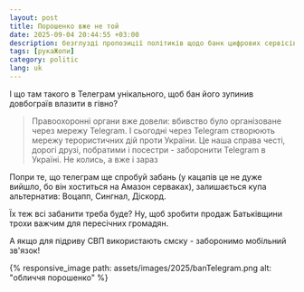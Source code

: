 ```yaml
---
layout: post
title: Порошенко вже не той
date: 2025-09-04 20:44:55 +03:00
description: безглузді пропозиції політиків щодо банк цифрових сервісів
tags: [рукаЖопи]
category: politic
lang: uk
---
```


І що там такого в Телеграм унікального, щоб бан його зупинив довбограїв влазити в гівно?

> Правоохоронні органи вже довели: вбивство було організоване через мережу Telegram. І сьогодні через Telegram створюють мережу терористичних дій проти України. Це наша справа честі, дорогі друзі, побратими і посестри - заборонити Telegram в Україні. Не колись, а вже і зараз

Попри те, що телеграм ще спробуй забань (у кацапів це не дуже вийшло, бо він хоститься на Амазон серваках), залишається купа альтернатив:
Воцапп, Сингнал, Діскорд.

Їх теж всі забанити треба буде?
Ну, щоб зробити продаж Батьківщини трохи важчим для пересічних громадян.

А якщо для підриву СВП використають смску - заборонимо мобільний зв'язок!

{% responsive_image path: assets/images/2025/banTelegram.png alt: "обличчя порошенко" %}
